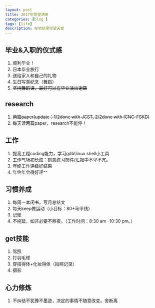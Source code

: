 ```yaml
---
layout: post
title: 2017年愿望清单
categories: [blog ]
tags: [life]
description: 在地狱里仰望天堂
---
```


## 毕业&入职的仪式感
1. 顺利毕业！
2. 日本毕业旅行
3. 送给家人和自己的礼物
4. 生日写真纪念（舞蹈）
5. ~~坚持舞蹈课，最好可以有毕业演出谢幕~~


## research
1. ~~两篇paper(update：1/2done with JCST, 2/2done with ICNC-FSKD)~~
2. 每天读两篇paper，research不能停！


## 工作
1. 提高工程coding能力，学习gdb\linux shell小工具
2. 工作气场初长成：刻意练习邮件/汇报中不卑不亢。
3. 年终工作评级好结果
4. 年终年会得好评^^


## 习惯养成

1. 每周一本闲书，写月总结文
2. 每天keep做运动（小目标：80+马甲线）
3. 记账
4. 不拖延，如非必要不熬夜。（工作时间：8:30 am -10:30 pm。）


## get技能
1. 驾照
2. 打羽毛球
3. 穿搭得体+化妆得体（拍照记录）
4. 摄影


## 心力修炼
1. 不纠结不犹豫不墨迹，决定的事情不随意改变。舍断离
